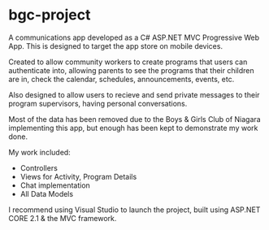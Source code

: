 # bgc-project

A communications app developed as a C# ASP.NET MVC Progressive Web App. This is designed to target the app store on mobile devices. 

Created to allow community workers to create programs that users can authenticate into, allowing parents to see the programs that their children are in, check the calendar, schedules, announcements, events, etc.

Also designed to allow users to recieve and send private messages to their program supervisors, having personal conversations.

Most of the data has been removed due to the Boys & Girls Club of Niagara implementing this app, but enough has been kept to demonstrate my work done.

My work included:
- Controllers
- Views for Activity, Program Details
- Chat implementation
- All Data Models

I recommend using Visual Studio to launch the project, built using ASP.NET CORE 2.1 & the MVC framework.
